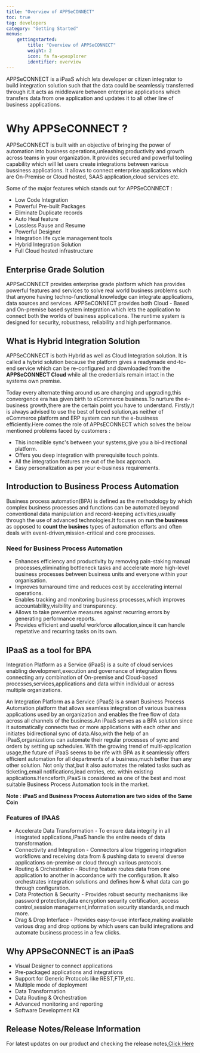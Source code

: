 ```yaml
---
title: "Overview of APPSeCONNECT"
toc: true
tag: developers
category: "Getting Started"
menus: 
    gettingstarted:
        title: "Overview of APPSeCONNECT"
        weight: 2
        icon: fa fa-wpexplorer
        identifier: overview
---
```


APPSeCONNECT is a iPaaS which lets developer or citizen integrator to build integration solution such that the data could be 
seamlessly transferred through it.It acts as middleware between enterprise applications which transfers data from one application and 
updates it to all other line of business applications.

# Why APPSeCONNECT ? 

APPSeCONNECT is built with an objective of bringing the power of automation into business 
operations,unleashing productivity and growth across teams in your organization.
It provides secured and powerful tooling capability which will let users create integrations 
between various bussiness applications.
It allows to connect enterprise applications which are On-Premise or Cloud hosted, SAAS application,cloud services etc.

Some of the major features which stands out for APPSeCONNECT :

* Low Code Integration
* Powerful Pre-built Packages
* Eliminate Duplicate records
* Auto Heal feature
* Lossless Pause and Resume
* Powerful Designer
* Integration life cycle management tools
* Hybrid Integration Solution
* Full Cloud hosted infrastructure

## Enterprise Grade Solution

APPSeCONNECT provides enterprise grade platform which has provides powerful features and services to solve real world business problems 
such that anyone having techno-functional knowledge can integrate applications, data sources and services. APPSeCONNECT provides both 
Cloud - Based and On-premise based system integration which lets the application to connect both the worlds of business applications. 
The runtime system is designed for security, robustness, reliability and high performance. 

## What is Hybrid Integration Solution

APPSeCONNECT is both Hybrid as well as Cloud Integration solution. It is called a hybrid solution because the platform gives a readymade end-to-end service which 
can be re-configured and downloaded from the **APPSeCONNECT Cloud** while all the credentials remain intact in the systems own premise.

Today every alternate thing around us are changing and upgrading,this convergence era has given 
birth to eCommerce business.To nurture the e-business growth,there are the certain point you have to understand.
Firstly,it is always advised to use the best of breed solution,as neither of eCommerce platform and ERP system 
can run the e-business efficiently.Here comes the role of APPsECONNECT which solves the below mentioned problems faced by customers : 
* This incredible sync's between your systems,give you a bi-directional platform.
* Offers you deep integration with prerequisite touch points.
* All the integration features are out of the box approach.
* Easy personalization as per your e-business requirements.

## Introduction to Business Process Automation

Business process automation(BPA) is defined as the methodology by which complex business processes and 
functions can be automated beyond conventional data manipulation and record-keeping activities,usually through the use of advanced 
technologies.It focuses on **run the business** as opposed to **count the busines** types of automation efforts and often 
deals with event-driven,mission-critical and core processes.

### Need for Business Process Automation

* Enhances efficiency and productivity by removing pain-staking manual processes,eliminating bottleneck tasks 
and accelerate more high-level business processes between business units and everyone within your organisation.
* Improves turnaround time and reduces cost by accelerating internal operations.
* Enables tracking and monitoring business processes,which improves accountability,visibility and transparency.
* Allows to take  preventive measures against recurring errors by generating performance reports.
* Provides efficient and useful workforce allocation,since it can handle repetative and recurring tasks on its own.

## IPaaS as a tool for BPA

Integration Platform as a Service (iPaaS) is a suite of cloud services enabling development,execution and governance of integration 
flows connecting any combination of On-premise and Cloud-based processes,services,applications and data within individual or across 
multiple organizations.

An Integration Platform as a Service (iPaaS) is a smart Business Process Automation platform that allows seamless integration of 
various business applications used by an organization and 
enables the free flow of data across all channels of the business.An iPaaS serves as a BPA solution since it automatically connects 
two or more applications with each other and initiates bidirectional sync of data.Also,with the help of an iPaaS,organizations can 
automate their regular processes of sync and orders by setting up schedules.
With the growing trend of multi-application usage,the future of iPaaS seems to be rife with BPA as it seamlessly offers efficient 
automation for all departments of a business,much better than any other solution.
Not only that,but it also automates the related tasks such as ticketing,email notifications,lead entries, etc. within existing 
applications.Henceforth,iPaaS is considered as one of the best and most suitable Business Process Automation tools in the market.

**Note** : **iPaaS and Business Process Automation are two sides of the Same Coin**

### Features of IPAAS

* Accelerate Data Transformation - To ensure data integrity in all integrated applications,iPaaS handle the entire needs of data 
transformation.
* Connectivity and Integration - Connectors allow triggering integration workflows and receiving data from & pushing data to 
several diverse applications on-premise or cloud through various protocols.
* Routing & Orchestration - Routing feature routes data from one application to another in accordance with the configuration.
It also orchestrates integration solutions and defines how & what data can go through configuration.
* Data Protection & Security - Provides robust security mechanisms like password protection,data encryption security certification,
access control,session management,information security standards,and much more.
* Drag & Drop Interface - Provides easy-to-use interface,making available various drag and drop options by which users 
can build integrations and automate business process in a few clicks.

## Why APPSeCONNECT is an iPaaS

* Visual Designer to connect applications
* Pre-packaged applications and integrations
* Support for Generic Protocols like REST,FTP,etc.
* Multiple mode of deployment
* Data Transformation
* Data Routing & Orchestration
* Advanced monitoring and reporting
* Software Development Kit

## Release Notes/Release Information

For latest updates on our product and checking the release notes,[Click Here](https://www.appseconnect.com/release-notes/)




